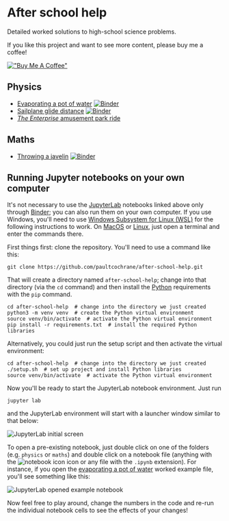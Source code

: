 # After school help

Detailed worked solutions to high-school science problems.

If you like this project and want to see more content, please buy me a
coffee!

[!["Buy Me A Coffee"](https://www.buymeacoffee.com/assets/img/custom_images/yellow_img.png)](https://www.buymeacoffee.com/peateasea)

## Physics

  - [Evaporating a pot of water](physics/evaporating-a-pot-of-water.ipynb) [![Binder](https://mybinder.org/badge_logo.svg)](https://mybinder.org/v2/gh/paultcochrane/after-school-help/HEAD?labpath=physics%2Fevaporating-a-pot-of-water.ipynb)
  - [Sailplane glide distance](physics/sailplane-glide-distance.ipynb) [![Binder](https://mybinder.org/badge_logo.svg)](https://mybinder.org/v2/gh/paultcochrane/after-school-help/HEAD?labpath=physics%2Fsailplane-glide-distance.ipynb)
  - [*The Enterprise* amusement park ride](physics/enterprise-amusement-ride.ipynb)

## Maths

  - [Throwing a javelin](maths/throwing-a-javelin.ipynb) [![Binder](https://mybinder.org/badge_logo.svg)](https://mybinder.org/v2/gh/paultcochrane/after-school-help/HEAD?labpath=maths%2Fthrowing-a-javelin.ipynb)

## Running Jupyter notebooks on your own computer

It's not necessary to use the [JupyterLab](https://jupyter.org/) notebooks
linked above only through [Binder](https://mybinder.org/); you can also run
them on your own computer.  If you use Windows, you'll need to use [Windows
Subsystem for Linux
(WSL)](https://learn.microsoft.com/en-us/windows/wsl/about) for the
following instructions to work.  On [MacOS](https://www.apple.com/macos/) or
[Linux](https://www.linux.org/), just open a terminal and enter the commands
there.

First things first: clone the repository.  You'll need to use a command like
this:

```shell
git clone https://github.com/paultcochrane/after-school-help.git
```

That will create a directory named `after-school-help`; change into that
directory (via the `cd` command) and then install the
[Python](https://www.python.org/) requirements with the `pip` command.

```shell
cd after-school-help  # change into the directory we just created
python3 -m venv venv  # create the Python virtual environment
source venv/bin/activate  # activate the Python virtual environment
pip install -r requirements.txt  # install the required Python libraries
```

Alternatively, you could just run the setup script and then activate the
virtual environment:

```shell
cd after-school-help  # change into the directory we just created
./setup.sh  # set up project and install Python libraries
source venv/bin/activate  # activate the Python virtual environment
```

Now you'll be ready to start the JupyterLab notebook environment.  Just run

```shell
jupyter lab
```

and the JupyterLab environment will start with a launcher window similar to
that below:

![JupyterLab initial screen](jupyter-lab-initial-screen.png)

To open a pre-existing notebook, just double click on one of the folders
(e.g. `physics` or `maths`) and double click on a notebook file (anything
with the ![notebook icon](jupyter-lab-notebook-icon.png) icon or any file
with the `.ipynb` extension).  For instance, if you open the [evaporating a
pot of water](physics/evaporating-a-pot-of-water.ipynb) worked example file,
you'll see something like this:

![JupyterLab opened example notebook](jupyter-lab-opened-example-notebook.png)

Now feel free to play around, change the numbers in the code and re-run the
individual notebook cells to see the effects of your changes!
